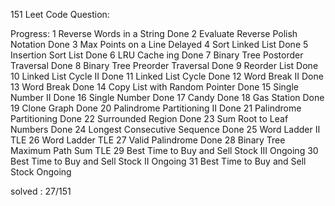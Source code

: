 151 Leet Code Question:

Progress:
1 Reverse Words in a String Done 
2 Evaluate Reverse Polish Notation Done
3 Max Points on a Line Delayed
4 Sort Linked List Done
5 Insertion Sort List Done
6 LRU Cache ing Done
7 Binary Tree Postorder Traversal Done
8 Binary Tree Preorder Traversal Done
9 Reorder List Done 
10 Linked List Cycle II Done
11 Linked List Cycle Done
12 Word Break II Done 
13 Word Break Done
14 Copy List with Random Pointer Done
15 Single Number II Done
16 Single Number Done
17 Candy Done
18 Gas Station Done
19 Clone Graph Done
20 Palindrome Partitioning II Done
21 Palindrome Partitioning Done
22 Surrounded Region Done
23 Sum Root to Leaf Numbers Done
24 Longest Consecutive Sequence Done
25 Word Ladder II TLE
26 Word Ladder TLE
27 Valid Palindrome Done
28 Binary Tree Maximum Path Sum TLE
29 Best Time to Buy and Sell Stock III Ongoing
30 Best Time to Buy and Sell Stock II Ongoing
31 Best Time to Buy and Sell Stock Ongoing

solved : 27/151
